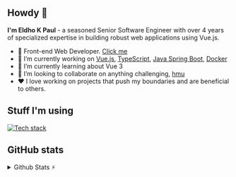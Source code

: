 ## Howdy 👋
**I'm Eldho K Paul** - a seasoned Senior Software Engineer with over 4 years of specialized expertise in building robust web applications using Vue.js.

- 🚀 Front-end Web Developer. [Click me](https://eldhokpaul.netlify.app/)
- 🔭 I’m currently working on [Vue.js](https://vuejs.org/), [TypeScript](https://www.typescriptlang.org/), [Java Spring Boot](https://spring.io/projects/spring-boot), [Docker](https://www.docker.com/)
- 🌱 I’m currently learning about Vue 3
- 👯 I’m looking to collaborate on anything challenging, [hmu](mailto:eldhokpaul007@gmail.com)
- ❤️ I love working on projects that push my boundaries and are beneficial to others.

## Stuff I'm using

[![Tech stack](https://skillicons.dev/icons?i=vue,nuxt,ts,js,vuetify,tailwind,java,postgres,netlify,aws,docker)](https://github.com/eldhokpaul)

## GitHub stats

<details>
  <summary>Github Stats ⚡</summary>
  ![Eldho's GitHub stats](https://github-readme-stats.vercel.app/api?username=eldhokpaul&show_icons=true&theme=transparent)
</details>

<!--
**eldhokpaul/eldhokpaul** is a ✨ _special_ ✨ repository because its `README.md` (this file) appears on your GitHub profile.

Here are some ideas to get you started:

- 🔭 I’m currently working on ...
- 🌱 I’m currently learning ...
- 👯 I’m looking to collaborate on ...
- 🤔 I’m looking for help with ...
- 💬 Ask me about ...
- 📫 How to reach me: ...
- 😄 Pronouns: ...
- ⚡ Fun fact: ...
-->
